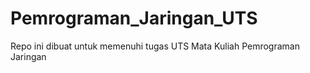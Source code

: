 # Pemrograman_Jaringan_UTS
Repo ini dibuat untuk memenuhi tugas UTS Mata Kuliah Pemrograman Jaringan
